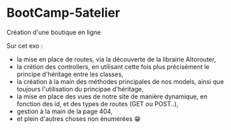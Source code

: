 # BootCamp-5atelier
Création d'une boutique en ligne


Sur cet exo :
- la mise en place de routes, via la découverte de la librairie Altorouter,
- la crétion des controllers, en utilisant cette fois plus précisément le principe d'héritage entre les classes,
- la création à la main des méthodes principales de nos models, ainsi que toujours l'utilisation du principae d'héritage,
- la mise en place des vues de notre site de manière dynamique, en fonction des id, et des types de routes (GET ou POST..),
- gestion à la main de la page 404,
- et plein d'autres choses non énumérées 😁
